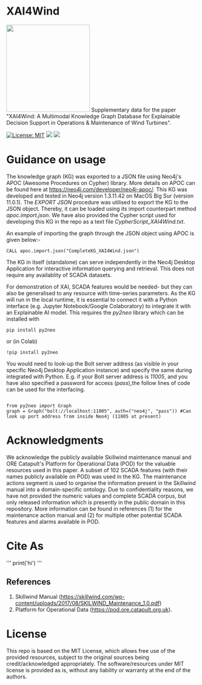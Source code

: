 # XAI4Wind 
<img src="https://user-images.githubusercontent.com/18656061/84653131-7b479f00-af2a-11ea-9c52-e8505f48d7b2.png" width="220" height="230">
Supplementary data for the paper "XAI4Wind: A Multimodal Knowledge Graph Database for Explainable Decision Support in Operations & Maintenance of Wind Turbines".

[![License: MIT](https://img.shields.io/badge/License-MIT-yellow.svg)](https://opensource.org/licenses/MIT) 
![](https://img.shields.io/static/v1?label=Neo4j&message=Cypher&color=Red)
![](https://img.shields.io/static/v1?label=Programming&message=Python&color=Green)

# Guidance on usage
The knowledge graph (KG) was exported to a JSON file using Neo4j's APOC (Awesome Procedures on Cypher) library. More details on APOC can be found here at https://neo4j.com/developer/neo4j-apoc/. This KG was developed and tested in Neo4j version 1.3.11.42 on MacOS Big Sur (version 11.0.1).
The _EXPORT JSON_ procedure was utilised to export the KG to the JSON object. Thereby, it can be loaded using its import counterpart method _apoc.import.json_.
We have also provided the Cypher script used for developing this KG in the repo as a text file _CypherScript_XAI4Wind.txt_.

An example of importing the graph through the JSON object using APOC is given below:-
```
CALL apoc.import.json("CompleteKG_XAI4Wind.json")
```

The KG in itself (standalone) can serve independently in the Neo4j Desktop Application for interactive information querying and retrieval. This does not require any availablity of SCADA datasets. 

For demonstration of XAI, SCADA features would be needed- but they can also be generalised to any resource with time-series parameters. As the KG will run in the local runtime, it is essential to connect it with a Python interface (e.g. Jupyter Notebook/Google Colaboratory) to integrate it with an Explainable AI model. This requires the _py2neo_ library which can be installed with 
```
pip install py2neo
```
or (in Colab)
```
!pip install py2neo
```
You would need to look-up the Bolt server address (as visible in your specific Neo4j Desktop Application instance) and specify the same during integrated with Python. E.g. if your Bolt server address is _11005_, and you have also specified a password for access (_pass_),the follow lines of code can be used for the interfacing.
```

from py2neo import Graph
graph = Graph("bolt://localhost:11005", auth=("neo4j", "pass")) #Can look up port address from inside Neo4j (11005 at present)
```

# Acknowledgments
We acknowledge the publicly available Skillwind maintenance manual and ORE Catapult's Platform for Operational Data (POD) for the valuable resources used in this paper.
A subset of 102 SCADA features (with their names publicly available on POD) was used in the KG. The maintenance actions segment is used to organise the information present in the Skillwind manual into a domain-specific ontology. Due to confidentiality reasons, we have not provided the numeric values and complete SCADA corpus, but only released information which is presently in the public domain in this repository. More information can be found in references (1) for the maintenance action manual and (2) for multiple other potential SCADA features and alarms available in POD.

# Cite As
'''
print('hi')
'''

## References
1. Skillwind Manual (https://skillwind.com/wp-content/uploads/2017/08/SKILWIND_Maintenance_1.0.pdf) 
2. Platform for Operational Data (https://pod.ore.catapult.org.uk). 

# License

This repo is based on the MIT License, which allows free use of the provided resources, subject to the original sources being credit/acknowledged appropriately. The software/resources under MIT license is provided as is, without any liability or warranty at the end of the authors.
